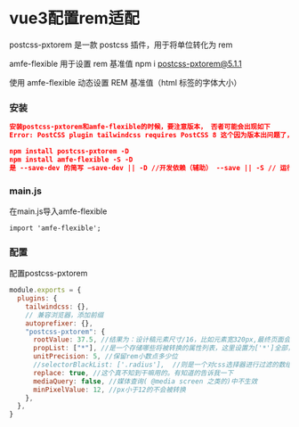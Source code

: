 # vue3配置rem适配



postcss-pxtorem 是一款 postcss 插件，用于将单位转化为 rem

amfe-flexible 用于设置 rem 基准值 npm i postcss-pxtorem@5.1.1 

使用 amfe-flexible 动态设置 REM 基准值（html 标签的字体大小）

### 安装

```json
安装postcss-pxtorem和amfe-flexible的时候，要注意版本， 否者可能会出现如下
Error: PostCSS plugin tailwindcss requires PostCSS 8 这个因为版本出问题了，下载之后，

npm install postcss-pxtorem -D 
npm install amfe-flexible -S -D 
是 --save-dev 的简写 –save-dev || -D //开发依赖（辅助） --save || -S // 运行依赖（发布）

```

### main.js

在main.js导入amfe-flexible

```
import 'amfe-flexible';
```

### 配置

配置postcss-pxtorem

```js
module.exports = {
  plugins: {
    tailwindcss: {},
    // 兼容浏览器，添加前缀
    autoprefixer: {},
    "postcss-pxtorem": {
      rootValue: 37.5, //结果为：设计稿元素尺寸/16，比如元素宽320px,最终页面会换算成 20rem
      propList: ["*"], //是一个存储哪些将被转换的属性列表，这里设置为['*']全部，假设需要仅对边框进行设置，可以写['*', '!border*']
      unitPrecision: 5, //保留rem小数点多少位
      //selectorBlackList: ['.radius'],  //则是一个对css选择器进行过滤的数组，比如你设置为['fs']，那例如fs-xl类名，里面有关px的样式将不被转换，这里也支持正则写法。
      replace: true, //这个真不知到干嘛用的。有知道的告诉我一下
      mediaQuery: false, //媒体查询( @media screen 之类的)中不生效
      minPixelValue: 12, //px小于12的不会被转换
    },
  },
}
```

